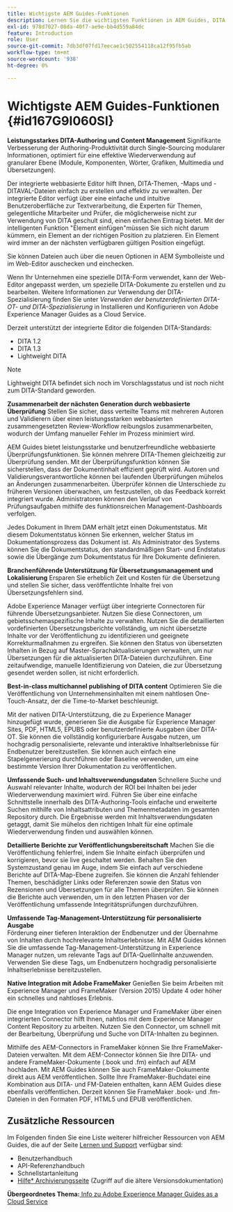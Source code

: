 ```yaml
---
title: Wichtigste AEM Guides-Funktionen
description: Lernen Sie die wichtigsten Funktionen in AEM Guides, DITA Authoring, Content Management, webbasierter Review, Übersetzung, Lokalisierung, kanalübergreifendes Publishing und Integration von FrameMaker kennen.
exl-id: 978d7027-08da-40f7-ae9e-bb4d559a84dc
feature: Introduction
role: User
source-git-commit: 7db3df07fd17eecae1c502554118ca12f95fb5ab
workflow-type: tm+mt
source-wordcount: '938'
ht-degree: 0%

---
```


# Wichtigste AEM Guides-Funktionen {#id167G9I060SI}

**Leistungsstarkes DITA-Authoring und Content Management**
Signifikante Verbesserung der Authoring-Produktivität durch Single-Sourcing modularer Informationen, optimiert für eine effektive Wiederverwendung auf granularer Ebene \(Module, Komponenten, Wörter, Grafiken, Multimedia und Übersetzungen\).

Der integrierte webbasierte Editor hilft Ihnen, DITA-Themen, -Maps und -DITAVAL-Dateien einfach zu erstellen und effektiv zu verwalten. Der integrierte Editor verfügt über eine einfache und intuitive Benutzeroberfläche zur Textverarbeitung, die Experten für Themen, gelegentliche Mitarbeiter und Prüfer, die möglicherweise nicht zur Verwendung von DITA geschult sind, einen einfachen Eintrag bietet. Mit der intelligenten Funktion &quot;Element einfügen&quot;müssen Sie sich nicht darum kümmern, ein Element an der richtigen Position zu platzieren. Ein Element wird immer an der nächsten verfügbaren gültigen Position eingefügt.

Sie können Dateien auch über die neuen Optionen in AEM Symbolleiste und im Web-Editor auschecken und einchecken.

Wenn Ihr Unternehmen eine spezielle DITA-Form verwendet, kann der Web-Editor angepasst werden, um spezielle DITA-Dokumente zu erstellen und zu bearbeiten. Weitere Informationen zur Verwendung der DITA-Spezialisierung finden Sie unter *Verwenden der benutzerdefinierten DITA-OT- und DITA-Spezialisierung* in Installieren und Konfigurieren von Adobe Experience Manager Guides as a Cloud Service.

Derzeit unterstützt der integrierte Editor die folgenden DITA-Standards:

* DITA 1.2
* DITA 1.3
* Lightweight DITA


>[!NOTE]
>
> Lightweight DITA befindet sich noch im Vorschlagsstatus und ist noch nicht zum DITA-Standard geworden.

**Zusammenarbeit der nächsten Generation durch webbasierte Überprüfung**
Stellen Sie sicher, dass verteilte Teams mit mehreren Autoren und Validierern über einen leistungsstarken webbasierten zusammengesetzten Review-Workflow reibungslos zusammenarbeiten, wodurch der Umfang manueller Fehler im Prozess minimiert wird.

AEM Guides bietet leistungsstarke und benutzerfreundliche webbasierte Überprüfungsfunktionen. Sie können mehrere DITA-Themen gleichzeitig zur Überprüfung senden. Mit der Überprüfungsfunktion können Sie sicherstellen, dass der Dokumentinhalt effizient geprüft wird. Autoren und Validierungsverantwortliche können bei laufenden Überprüfungen mühelos an Änderungen zusammenarbeiten. Überprüfer können die Unterschiede zu früheren Versionen überwachen, um festzustellen, ob das Feedback korrekt integriert wurde. Administratoren können den Verlauf von Prüfungsaufgaben mithilfe des funktionsreichen Management-Dashboards verfolgen.

Jedes Dokument in Ihrem DAM erhält jetzt einen Dokumentstatus. Mit diesem Dokumentstatus können Sie erkennen, welcher Status im Dokumentationsprozess das Dokument ist. Als Administrator des Systems können Sie die Dokumentstatus, den standardmäßigen Start- und Endstatus sowie die Übergänge zum Dokumentstatus für Ihre Dokumente definieren.

**Branchenführende Unterstützung für Übersetzungsmanagement und Lokalisierung**
Ersparen Sie erheblich Zeit und Kosten für die Übersetzung und stellen Sie sicher, dass veröffentlichte Inhalte frei von Übersetzungsfehlern sind.

Adobe Experience Manager verfügt über integrierte Connectoren für führende Übersetzungsanbieter. Nutzen Sie diese Connectoren, um gebietsschemaspezifische Inhalte zu verwalten. Nutzen Sie die detaillierten vordefinierten Übersetzungsberichte vollständig, um nicht übersetzte Inhalte vor der Veröffentlichung zu identifizieren und geeignete Korrekturmaßnahmen zu ergreifen. Sie können den Status von übersetzten Inhalten in Bezug auf Master-Sprachaktualisierungen verwalten, um nur Übersetzungen für die aktualisierten DITA-Dateien durchzuführen. Eine zeitaufwendige, manuelle Identifizierung von Dateien, die zur Übersetzung gesendet werden sollen, ist nicht erforderlich.

**Best-in-class multichannel publishing of DITA content**
Optimieren Sie die Veröffentlichung von Unternehmensinhalten mit einem nahtlosen One-Touch-Ansatz, der die Time-to-Market beschleunigt.

Mit der nativen DITA-Unterstützung, die zu Experience Manager hinzugefügt wurde, generieren Sie die Ausgabe für Experience Manager Sites, PDF, HTML5, EPUBS oder benutzerdefinierte Ausgaben über DITA-OT. Sie können die vollständig konfigurierbare Ausgabe nutzen, um hochgradig personalisierte, relevante und interaktive Inhaltserlebnisse für Endbenutzer bereitzustellen. Sie können auch einfach eine Stapelgenerierung durchführen oder Baseline verwenden, um eine bestimmte Version Ihrer Dokumentation zu veröffentlichen.

**Umfassende Such- und Inhaltsverwendungsdaten**
Schnellere Suche und Auswahl relevanter Inhalte, wodurch der ROI bei Inhalten bei jeder Wiederverwendung maximiert wird. Führen Sie über eine einfache Schnittstelle innerhalb des DITA-Authoring-Tools einfache und erweiterte Suchen mithilfe von Inhaltsattributen und Themenmetadaten im gesamten Repository durch. Die Ergebnisse werden mit Inhaltsverwendungsdaten getaggt, damit Sie mühelos den richtigen Inhalt für eine optimale Wiederverwendung finden und auswählen können.

**Detaillierte Berichte zur Veröffentlichungsbereitschaft**
Machen Sie die Veröffentlichung fehlerfrei, indem Sie Inhalte einfach überprüfen und korrigieren, bevor sie live geschaltet werden. Behalten Sie den Systemzustand genau im Auge, indem Sie einfach auf verschiedene Berichte auf DITA-Map-Ebene zugreifen. Sie können die Anzahl fehlender Themen, beschädigter Links oder Referenzen sowie den Status von Rezensionen und Übersetzungen für alle Themen überprüfen. Sie können die Berichte auch verwenden, um in den letzten Phasen vor der Veröffentlichung umfassende Integritätsprüfungen durchzuführen.

**Umfassende Tag-Management-Unterstützung für personalisierte Ausgabe**\
Förderung einer tieferen Interaktion der Endbenutzer und der Übernahme von Inhalten durch hochrelevante Inhaltserlebnisse. Mit AEM Guides können Sie die umfassende Tag-Management-Unterstützung in Experience Manager nutzen, um relevante Tags auf DITA-Quellinhalte anzuwenden. Verwenden Sie diese Tags, um Endbenutzern hochgradig personalisierte Inhaltserlebnisse bereitzustellen.

**Native Integration mit Adobe FrameMaker**
Genießen Sie beim Arbeiten mit Experience Manager und FrameMaker (Version 2015) Update 4 oder höher ein schnelles und nahtloses Erlebnis.

Die enge Integration von Experience Manager und FrameMaker über einen integrierten Connector hilft Ihnen, nahtlos mit dem Experience Manager Content Repository zu arbeiten. Nutzen Sie den Connector, um schnell mit der Bearbeitung, Überprüfung und Suche von DITA-Inhalten zu beginnen.

Mithilfe des AEM-Connectors in FrameMaker können Sie Ihre FrameMaker-Dateien verwalten. Mit dem AEM-Connector können Sie Ihre DITA- und andere FrameMaker-Dokumente (.book und .fm) einfach auf AEM hochladen. Mit AEM Guides können Sie auch FrameMaker-Dokumente direkt aus AEM veröffentlichen. Sollte Ihre FrameMaker-Buchdatei eine Kombination aus DITA- und FM-Dateien enthalten, kann AEM Guides diese ebenfalls veröffentlichen. Derzeit können Sie FrameMaker .book- und .fm-Dateien in den Formaten PDF, HTML5 und EPUB veröffentlichen.

## Zusätzliche Ressourcen

Im Folgenden finden Sie eine Liste weiterer hilfreicher Ressourcen von AEM Guides, die auf der Seite [Lernen und Support](https://helpx.adobe.com/support/xml-documentation-for-experience-manager.html) verfügbar sind:

* Benutzerhandbuch
* API-Referenzhandbuch
* Schnellstartanleitung
* [Hilfe* Archivierungsseite](https://helpx.adobe.com/xml-documentation-for-experience-manager/archive.html) (Zugriff auf die ältere Versionsdokumentation)

**Übergeordnetes Thema:**[ Info zu Adobe Experience Manager Guides as a Cloud Service](intro.md)
